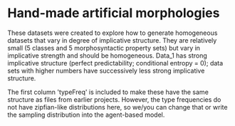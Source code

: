 # Hand-made artificial morphologies

These datasets were created to explore how to generate homogeneous datasets
that vary in degree of implicative structure. They are relatively
small (5 classes and 5 morphosyntactic property sets) but vary in implicative
strength and should be homogeneous. Data_1 has strong implicative
structure (perfect predictability; conditional entropy = 0); data sets with
higher numbers have successively less strong implicative structure.

The first column 'typeFreq' is included to make these have the same structure
as files from earlier projects.  However, the type frequencies do not have
zipfian-like distributions here, so we/you can change that or write the
sampling distribution into the agent-based model.
